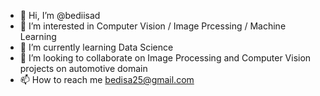 - 👋 Hi, I’m @bediisad
- 👀 I’m interested in Computer Vision / Image Prcessing / Machine Learning 
- 🌱 I’m currently learning Data Science
- 💞️ I’m looking to collaborate on Image Processing and Computer Vision projects on automotive domain
- 📫 How to reach me bedisa25@gmail.com

<!---
bediisad/bediisad is a ✨ special ✨ repository because its `README.md` (this file) appears on your GitHub profile.
You can click the Preview link to take a look at your changes.
--->
